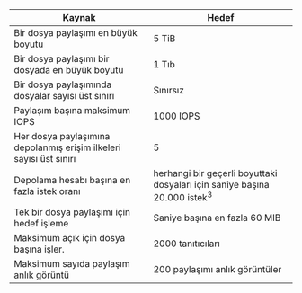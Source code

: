 | Kaynak | Hedef |
|----------|---------------|
| Bir dosya paylaşımı en büyük boyutu | 5 TiB |
| Bir dosya paylaşımı bir dosyada en büyük boyutu | 1 Tıb |
| Bir dosya paylaşımında dosyalar sayısı üst sınırı | Sınırsız |
| Paylaşım başına maksimum IOPS | 1000 IOPS |
| Her dosya paylaşımına depolanmış erişim ilkeleri sayısı üst sınırı | 5 |
| Depolama hesabı başına en fazla istek oranı | herhangi bir geçerli boyuttaki dosyaları için saniye başına 20.000 istek<sup>3</sup> |
| Tek bir dosya paylaşımı için hedef işleme | Saniye başına en fazla 60 MIB |
| Maksimum açık için dosya başına işler. | 2000 tanıtıcıları |
| Maksimum sayıda paylaşım anlık görüntü | 200 paylaşımı anlık görüntüler |